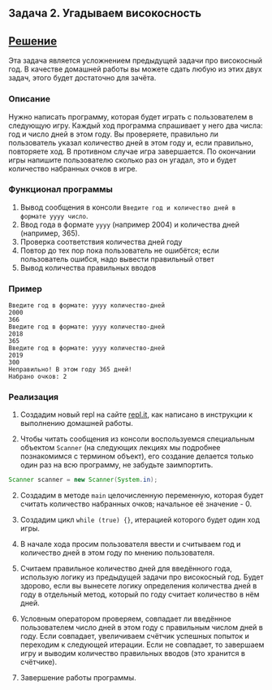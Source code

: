 ## Задача 2. Угадываем високосность
## [Решение](https://github.com/MarselFazlyev/MarselFazlyev/tree/master/java-homeworks/conditional-statements-cycles/1.3.2/src)
Эта задача является усложнением предыдущей задачи про високосный год. В качестве домашней работы вы можете сдать любую из этих двух задач, этого будет достаточно для зачёта.

### Описание
Нужно написать программу, которая будет играть с пользователем в следующую игру.
Каждый ход программа спрашивает у него два числа: год и число дней в этом году.
Вы проверяете, правильно ли пользователь указал количество дней в этом году и, если правильно, повторяете ход. В противном случае игра завершается.
По окончании игры напишите пользователю сколько раз он угадал, это и будет количество набранных очков в игре.

### Функционал программы
1. Вывод сообщения в консоли `Введите год и количество дней в формате yyyy число`.
2. Ввод года в формате `yyyy` (например 2004) и количества дней (например, 365).
3. Проверка соответствия количества дней году
4. Повтор до тех пор пока пользователь не ошибётся; если пользователь ошибся, надо вывести правильный ответ
5. Вывод количества правильных вводов

### Пример
```
Введите год в формате: yyyy количество-дней
2000
366
Введите год в формате: yyyy количество-дней
2018
365
Введите год в формате: yyyy количество-дней
2019
300
Неправильно! В этом году 365 дней!
Набрано очков: 2
```

### Реализация
1. Создадим новый repl на сайте [repl.it](https://repl.it/repls), как написано в инструкции к выполнению домашней работы.

4. Чтобы читать сообщения из консоли воспользуемся специальным объектом `Scanner` (на следующих лекциях
мы подробнее познакомимся с термином объект), его создание делается только один раз на всю программу, не забудьте заимпортить.

```java
Scanner scanner = new Scanner(System.in);
```

2. Создадим в методе `main` целочисленную переменную, которая будет считать количество набранных очков; начальное её значение - 0.

3. Создадим цикл `while (true) {}`, итерацией которого будет один ход игры.

6. В начале хода просим пользователя ввести и считываем год и количество дней в этом году по мнению пользователя.

7. Считаем правильное количество дней для введённого года, использую логику из предыдущей задачи про високосный год. Будет здорово, если вы вынесете логику определения количества дней в году в отдельный метод, который по году считает количество в нём дней.

8. Условным оператором проверяем, совпадает ли введённое пользователем число дней в этом году с правильным числом дней в году. Если совпадает, увеличиваем счётчик успешных попыток и переходим к следующей итерации. Если не совпадает, то завершаем игру и выводим количество правильных вводов (это хранится в счётчике).

9. Завершение работы программы.
